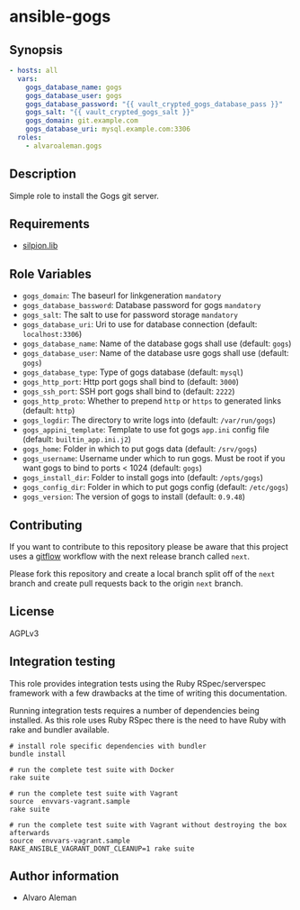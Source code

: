 # ansible-gogs

## Synopsis

```yml
- hosts: all
  vars:
    gogs_database_name: gogs
    gogs_database_user: gogs
    gogs_database_password: "{{ vault_crypted_gogs_database_pass }}"
    gogs_salt: "{{ vault_crypted_gogs_salt }}"
    gogs_domain: git.example.com
    gogs_database_uri: mysql.example.com:3306
  roles:
    - alvaroaleman.gogs
```

## Description

Simple role to install the Gogs git server.

## Requirements

* [silpion.lib](https://github.com/silpion/ansible-lib.git)

## Role Variables

* ``gogs_domain``: The baseurl for linkgeneration  ``mandatory``
* ``gogs_database_bassword``: Database password for gogs ``mandatory``
* ``gogs_salt``: The salt to use for password storage ``mandatory``
* ``gogs_database_uri``: Uri to use for database connection (default: ``localhost:3306``)
* ``gogs_database_name``: Name of the database gogs shall use (default: ``gogs``)
* ``gogs_database_user``: Name of the database usre gogs shall use (default: ``gogs``)
* ``gogs_database_type``: Type of gogs database (default: ``mysql``)
* ``gogs_http_port``: Http port gogs shall bind to (default: ``3000``)
* ``gogs_ssh_port``: SSH port gogs shall bind to (default: ``2222``)
* ``gogs_http_proto``: Whether to prepend ``http`` or ``https`` to generated links (default: ``http``)
* ``gogs_logdir``: The directory to write logs into (default: ``/var/run/gogs``)
* ``gogs_appini_template``: Template to use fot gogs ``app.ini`` config file (default: ``builtin_app.ini.j2``)
* ``gogs_home``: Folder in which to put gogs data (default: ``/srv/gogs``)
* ``gogs_username``: Username under which to run gogs. Must be root if you want gogs to bind to ports < 1024 (default: ``gogs``)
* ``gogs_install_dir``: Folder to install gogs into (default: ``/opts/gogs``)
* ``gogs_config_dir``: Folder in which to put gogs config (default: ``/etc/gogs``)
* ``gogs_version``: The version of gogs to install (default: ``0.9.48``)


## Contributing

If you want to contribute to this repository please be aware that this
project uses a [gitflow](http://nvie.com/posts/a-successful-git-branching-model/)
workflow with the next release branch called ``next``.

Please fork this repository and create a local branch split off of the ``next``
branch and create pull requests back to the origin ``next`` branch.

## License

AGPLv3

## Integration testing

This role provides integration tests using the Ruby RSpec/serverspec framework
with a few drawbacks at the time of writing this documentation.

Running integration tests requires a number of dependencies being
installed. As this role uses Ruby RSpec there is the need to have
Ruby with rake and bundler available.

```shell
# install role specific dependencies with bundler
bundle install
```

<!-- -->

```shell
# run the complete test suite with Docker
rake suite
```

<!-- -->

```shell
# run the complete test suite with Vagrant
source  envvars-vagrant.sample
rake suite

# run the complete test suite with Vagrant without destroying the box afterwards
source  envvars-vagrant.sample
RAKE_ANSIBLE_VAGRANT_DONT_CLEANUP=1 rake suite
```


## Author information

* Alvaro Aleman

<!-- vim: set nofen ts=4 sw=4 et: -->
